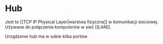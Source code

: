 # Hub
Jest to [[TCP IP Physical Layer|warstwa fizyczna]] w komunikacji sieciowej. Używane do połączenia komputerów w sieć [[LAN]]. 

Urządzenie hub ma w sobie kilka portów